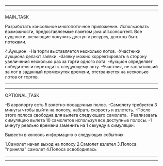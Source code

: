 ----------------------------------------------------------------------------------------------------------
----------------------------------------------------------------------------------------------------------
MAIN_TASK

  Разработать консольное многопоточное приложение.
  Использовать возможности, предоставляемые пакетом java.util.concurrent.
  Все сущности, желающие получить доступ к ресурсу, должны быть потоками.
  
  4.Аукцион. 
 -На торги выставляется несколько лотов. 
 -Участники аукциона делают заявки. 
 -Заявку можно корректировать в сторону увеличения несколько раз за торги одного лота. 
 -Аукцион определяет победителя и переходит к следующему лоту. 
 -Участник, не заплативший за лот в заданный промежуток времени, отстраняется на несколько лотов от торгов.

----------------------------------------------------------------------------------------------------------
----------------------------------------------------------------------------------------------------------

OPTIONAL_TASK

 -В аэропорту есть 5 взлетно-посадочных полос. 
 -Самолету требуется 3 минуты чтобы выйти на полосу, набрать скорость и взлететь. 
 -После этого полоса свободна для вылета следующего самолета. 
 -Реализовать симуляцию вылета 10 самолетов используя все доступные полосы. 
 -1 минуту реально времени заменить на 1 секунду в симуляции. 

   Вывести в консоль информацию о следующих событиях:

 1.Самолет начал выход на полосу
 2.Самолет взлетел
 3.Полоса "приняла" самолет
 4.Полоса освободилась

----------------------------------------------------------------------------------------------------------
----------------------------------------------------------------------------------------------------------
